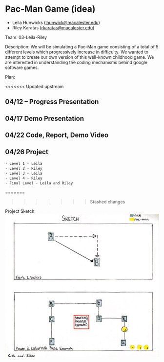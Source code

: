 # Pac-Man Game (idea)
- Leila Hunwicks (lhunwick@macalester.edu)
- Riley Karatas (rkaratas@macalester.edu)

Team: 03-Leila-Riley

Description:
We will be simulating a Pac-Man game consisting of a total of 5 different levels which progressively increase in difficulty. We wanted to attempt to create our own version of this well-known childhood game. We are interested in understanding the coding mechanisms behind google software games.

Plan:

<<<<<<< Updated upstream
## 04/12 – Progress Presentation
## 04/17 Demo Presentation
## 04/22 Code, Report, Demo Video
## 04/26 Project
    - Level 1 - Leila 
    - Level 2 - Riley
    - Level 3 - Leila
    - Level 4 - Riley
    - Final Level - Leila and Riley
=======

>>>>>>> Stashed changes

Project Sketch:
![CamScanner 04-10-2024 23.17(1)_1.jpg](images%2FCamScanner%2004-10-2024%2023.17%281%29_1.jpg)